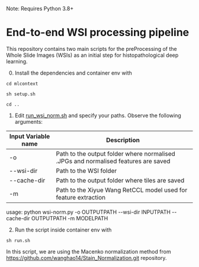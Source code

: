 Note: Requires Python 3.8+
# End-to-end WSI processing pipeline
This repository contains two main scripts for the preProcessing of the Whole Slide Images (WSIs) as an initial step for histopathological deep learning.

0. Install the dependencies and container env with 

```cd mlcontext```

```sh setup.sh```

```cd ..```
1. Edit [run_wsi_norm.sh](run_wsi_norm.sh) and specify your paths. Observe the following arguments:

Input Variable name | Description
--- | --- 
-o | Path to the output folder where normalised .JPGs and normalised features are saved | 
--wsi-dir | Path to the WSI folder
--cache-dir | Path to the output folder where tiles are saved
-m | Path to the Xiyue Wang RetCCL model used for feature extraction

usage: python wsi-norm.py -o OUTPUTPATH --wsi-dir INPUTPATH --cache-dir OUTPUTPATH -m MODELPATH

2. Run the script inside container env with

```sh run.sh```

In this script, we are using the Macenko normalization method from https://github.com/wanghao14/Stain_Normalization.git repository.
